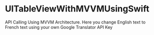 # UITableViewWithMVVMUsingSwift
API Calling Using MVVM Architecture. Here you change English text to French text using your own Google Translator API Key
